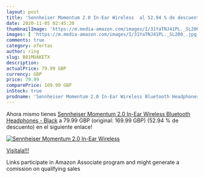 ```yaml
---
layout: post
title: 'Sennheiser Momentum 2.0 In-Ear Wireless  al 52.94 % de descuento'
date: 2020-11-05 02:45:20
thumbnailImage: 'https://m.media-amazon.com/images/I/31YaTNJ41PL._SL200_.jpg'
images: [ 'https://m.media-amazon.com/images/I/31YaTNJ41PL._SL200_.jpg' ]
comments: true
category: ofertas
author: ring
slug: B01MUAKETX
description:
actualPrice: 79.99 GBP
currency: GBP
price: 79.99
comparePrice: 169.99 GBP
inStock: true
prodname: 'Sennheiser Momentum 2.0 In-Ear Wireless Bluetooth Headphones - Black'
---
```


Ahora mismo tienes [Sennheiser Momentum 2.0 In-Ear Wireless Bluetooth Headphones - Black](https://www.amazon.co.uk/dp/B01MUAKETX/?tag=tolees0a-21) a 79.99 GBP (original: 169.99 GBP) (52.94 %  de descuento) en el siguiente enlace!

[![Sennheiser Momentum 2.0 In-Ear Wireless ](https://m.media-amazon.com/images/I/31YaTNJ41PL._SL200_.jpg)](https://www.amazon.co.uk/dp/B01MUAKETX/?tag=tolees0a-21)

[Visítala!!!](https://www.amazon.co.uk/dp/B01MUAKETX/?tag=tolees0a-21)

Links participate in Amazon Associate program and might generate a comission on qualifying sales
